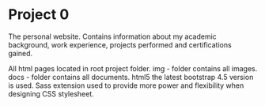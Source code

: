 # Project 0

The personal website. Contains information about my academic background, work experience, projects performed and 
certifications gained.

All html pages located in root project folder.
img - folder contains all images.
docs - folder contains all documents. 
html5 the latest bootstrap 4.5 version is used.
Sass extension used to provide more power and flexibility when designing CSS stylesheet.

